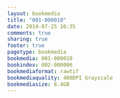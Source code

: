 ```yaml
---
layout: bookmedia
title: "001-000010"
date: 2014-07-25 16:35
comments: true
sharing: true
footer: true
pagetype: bookmedia 
bookmedia: 001-000010
bookindex: 002-000006
bookmediaformat: rawtif
bookmediaquality: 400DPI Grayscale
bookmediasize: 8.4GB
---
```

